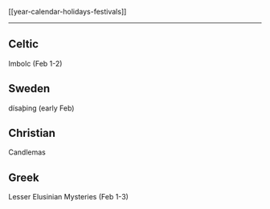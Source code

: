 [[year-calendar-holidays-festivals]]

---

## Celtic
   Imbolc (Feb 1-2)
## Sweden
   dísaþing (early Feb)
## Christian
   Candlemas
## Greek
   Lesser Elusinian Mysteries (Feb 1-3)